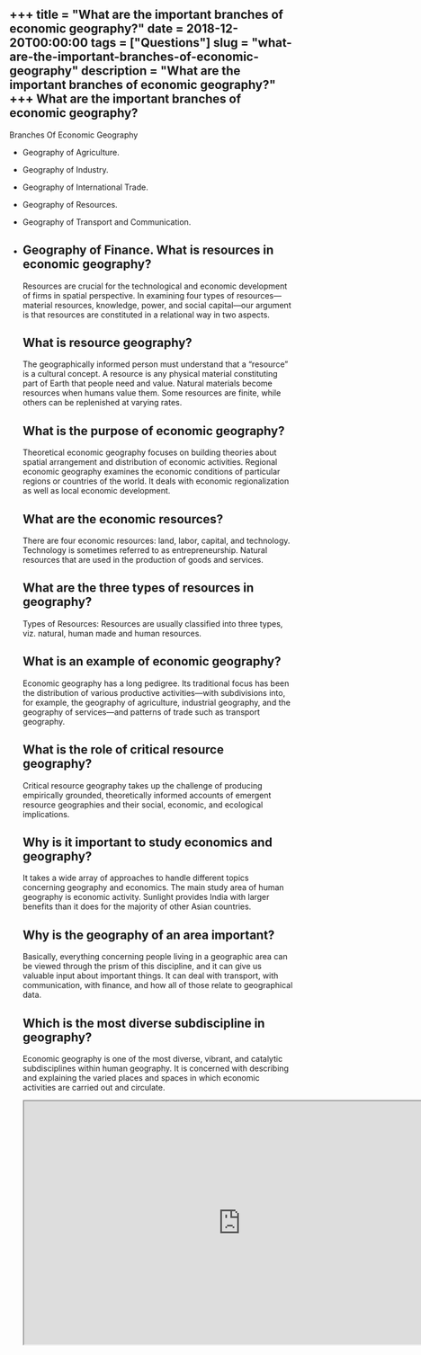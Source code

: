 +++
title = "What are the important branches of economic geography?"
date = 2018-12-20T00:00:00
tags = ["Questions"]
slug = "what-are-the-important-branches-of-economic-geography"
description = "What are the important branches of economic geography?"
+++
What are the important branches of economic geography?
------------------------------------------------------

Branches Of Economic Geography

- Geography of Agriculture.
- Geography of Industry.
- Geography of International Trade.
- Geography of Resources.
- Geography of Transport and Communication.
- Geography of Finance. What is resources in economic geography?
    ----------------------------------------
    
    Resources are crucial for the technological and economic development of firms in spatial perspective. In examining four types of resources—material resources, knowledge, power, and social capital—our argument is that resources are constituted in a relational way in two aspects.
    
    What is resource geography?
    ---------------------------
    
    The geographically informed person must understand that a “resource” is a cultural concept. A resource is any physical material constituting part of Earth that people need and value. Natural materials become resources when humans value them. Some resources are finite, while others can be replenished at varying rates.
    
    What is the purpose of economic geography?
    ------------------------------------------
    
    Theoretical economic geography focuses on building theories about spatial arrangement and distribution of economic activities. Regional economic geography examines the economic conditions of particular regions or countries of the world. It deals with economic regionalization as well as local economic development.
    
    What are the economic resources?
    --------------------------------
    
    There are four economic resources: land, labor, capital, and technology. Technology is sometimes referred to as entrepreneurship. Natural resources that are used in the production of goods and services.
    
    What are the three types of resources in geography?
    ---------------------------------------------------
    
    Types of Resources: Resources are usually classified into three types, viz. natural, human made and human resources.
    
    What is an example of economic geography?
    -----------------------------------------
    
    Economic geography has a long pedigree. Its traditional focus has been the distribution of various productive activities—with subdivisions into, for example, the geography of agriculture, industrial geography, and the geography of services—and patterns of trade such as transport geography.
    
    What is the role of critical resource geography?
    ------------------------------------------------
    
    Critical resource geography takes up the challenge of producing empirically grounded, theoretically informed accounts of emergent resource geographies and their social, economic, and ecological implications.
    
    Why is it important to study economics and geography?
    -----------------------------------------------------
    
    It takes a wide array of approaches to handle different topics concerning geography and economics. The main study area of human geography is economic activity. Sunlight provides India with larger benefits than it does for the majority of other Asian countries.
    
    Why is the geography of an area important?
    ------------------------------------------
    
    Basically, everything concerning people living in a geographic area can be viewed through the prism of this discipline, and it can give us valuable input about important things. It can deal with transport, with communication, with finance, and how all of those relate to geographical data.
    
    Which is the most diverse subdiscipline in geography?
    -----------------------------------------------------
    
    Economic geography is one of the most diverse, vibrant, and catalytic subdisciplines within human geography. It is concerned with describing and explaining the varied places and spaces in which economic activities are carried out and circulate.
    
    <iframe allow="accelerometer; autoplay; clipboard-write; encrypted-media; gyroscope; picture-in-picture" allowfullscreen="" class="__youtube_prefs__  epyt-is-override  no-lazyload" data-no-lazy="1" data-origheight="433" data-origwidth="770" data-skipgform_ajax_framebjll="" height="433" id="_ytid_41626" loading="lazy" src="https://www.youtube.com/embed/uS8h97TPgTE?enablejsapi=1&autoplay=0&cc_load_policy=0&cc_lang_pref=&iv_load_policy=1&loop=0&modestbranding=0&rel=1&fs=1&playsinline=0&autohide=2&theme=dark&color=red&controls=1&" title="YouTube player" width="770"></iframe>